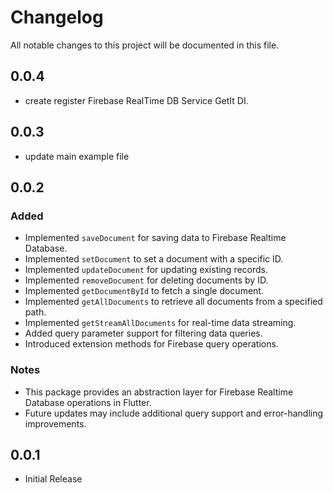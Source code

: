 # Changelog

All notable changes to this project will be documented in this file.

## 0.0.4
- create register Firebase RealTime DB Service GetIt DI.

## 0.0.3
- update main example file


## 0.0.2
### Added
- Implemented `saveDocument` for saving data to Firebase Realtime Database.
- Implemented `setDocument` to set a document with a specific ID.
- Implemented `updateDocument` for updating existing records.
- Implemented `removeDocument` for deleting documents by ID.
- Implemented `getDocumentById` to fetch a single document.
- Implemented `getAllDocuments` to retrieve all documents from a specified path.
- Implemented `getStreamAllDocuments` for real-time data streaming.
- Added query parameter support for filtering data queries.
- Introduced extension methods for Firebase query operations.

### Notes
- This package provides an abstraction layer for Firebase Realtime Database operations in Flutter.
- Future updates may include additional query support and error-handling improvements.

## 0.0.1
- Initial Release
